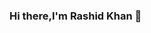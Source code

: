 ### Hi there,I'm Rashid Khan 👋

<!--
**MrRashid907/MrRashid907** is a ✨ _special_ ✨ repository because its `README.md` (this file) appears on your GitHub profile.

Here are some ideas to get you started:

- 🔭 I’m currently working on Build: my own Operating System (rOS).
- 🌱 I’m currently learning : Object Oriented Programming using C++.
- 👯 I’m looking to collaborate with other Good Programmers.
- 🤔 I’m looking for help about some Operating System Concepts.
- ⚡ Fact: I love Programming and reading self-improvement Books
-->
